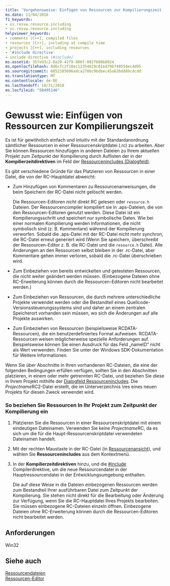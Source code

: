 ```yaml
---
title: 'Vorgehensweise: Einfügen von Ressourcen zur Kompilierungszeit (C++)'
ms.date: 11/04/2016
f1_keywords:
- vs.resvw.resource.including
- vc.resvw.resource.including
helpviewer_keywords:
- comments [C++], compiled files
- resources [C++], including at compile time
- projects [C++], including resources
- '#include directive'
- include directive (#include)
ms.assetid: 357e93c2-0a29-42f9-806f-882f688b8924
ms.openlocfilehash: 8d6cfc2f18ec12354619c01ed79b740554ec4d95
ms.sourcegitcommit: 6052185696adca270bc9bdbec45a626dd89cdcdd
ms.translationtype: MT
ms.contentlocale: de-DE
ms.lasthandoff: 10/31/2018
ms.locfileid: "50495146"
---
```

# <a name="how-to-include-resources-at-compile-time"></a>Gewusst wie: Einfügen von Ressourcen zur Kompilierungszeit

Es ist für gewöhnlich einfach und intuitiv mit der Standardanordnung sämtlicher Ressourcen in einer Ressourcenskriptdatei (.rc) zu arbeiten. Aber Sie können Ressourcen hinzufügen in anderen Dateien zu Ihrem aktuellen Projekt zum Zeitpunkt der Kompilierung durch Auflisten der in der **Kompilierzeitdirektiven** im Feld der [Ressourcenincludes (Dialogfeld)](../windows/resource-includes-dialog-box.md).

Es gibt verschiedene Gründe für das Platzieren von Ressourcen in einer Datei, die von der RC-Hauptdatei abweicht:

- Zum Hinzufügen von Kommentaren zu Ressourcenanweisungen, die beim Speichern der RC-Datei nicht gelöscht werden.

   Die Ressourcen-Editoren nicht direkt RC gelesen oder `resource.h` Dateien. Der Ressourcencompiler kompiliert sie in .aps-Dateien, die von den Ressourcen-Editoren genutzt werden. Diese Datei ist ein Kompilierungsschritt und speichert nur symbolische Daten. Wie bei einer normalen Kompilierung werden Informationen, die nicht symbolisch sind (z. B. Kommentare) während der Kompilierung verworfen. Sobald die .aps-Datei mit der RC-Datei nicht mehr synchron, die RC-Datei erneut generiert wird (Wenn Sie speichern, überschreibt der Ressourcen-Editor z. B. die RC-Datei und die `resource.h` Datei). Alle Änderungen an den Ressourcen selbst bleiben in der .rc-Datei, aber Kommentare gehen immer verloren, sobald die .rc-Datei überschrieben wird.

- Zum Einbeziehen von bereits entwickelten und getesteten Ressourcen, die nicht weiter geändert werden müssen. (Einbezogene Dateien ohne RC-Erweiterung können durch die Ressourcen-Editoren nicht bearbeitet werden.)

- Zum Einbeziehen von Ressourcen, die durch mehrere unterschiedliche Projekte verwendet werden oder die Bestandteil eines Quellcode-Versionssteuerungssystems sind und daher an einem zentralen Speicherort vorhanden sein müssen, wo sich die Änderungen auf alle Projekte auswirken.

- Zum Einbeziehen von Ressourcen (beispielsweise RCDATA-Ressourcen), die ein benutzerdefiniertes Format aufweisen. RCDATA-Ressourcen weisen möglicherweise spezielle Anforderungen auf. Beispielsweise können Sie einen Ausdruck für das Feld „nameID“ nicht als Wert verwenden. Finden Sie unter der Windows SDK-Dokumentation für Weitere Informationen.

Wenn Sie über Abschnitte in Ihren vorhandenen RC-Dateien, die eine der folgenden Bedingungen erfüllen verfügen, sollten Sie in den Abschnitten platzieren, in einem oder mehr getrennten RC-Datei, und beziehen Sie diese in Ihrem Projekt mithilfe der [Dialogfeld Ressourcenincludes](../windows/resource-includes-dialog-box.md). Die *Projectname*RC2-Datei erstellt, die im Unterverzeichnis \res eines neuen Projekts für diesen Zweck verwendet wird.

### <a name="to-include-resources-in-your-project-at-compile-time"></a>So beziehen Sie Ressourcen In Ihr Projekt zum Zeitpunkt der Kompilierung ein

1. Platzieren Sie die Ressourcen in einer Ressourcenskriptdatei mit einem eindeutigen Dateinamen. Verwenden Sie keine *Projectname*RC, da es sich um die für die Haupt-Ressourcenskriptdatei verwendeten Dateinamen handelt.

2. Mit der rechten Maustaste in der RC-Datei (in [Ressourcenansicht](../windows/resource-view-window.md)), und wählen Sie **Ressourcenincludes** aus dem Kontextmenü.

3. In der **Kompilierzeitdirektiven** hinzu, und die [#include](../preprocessor/hash-include-directive-c-cpp.md) Compilerdirektive, um die neue Ressourcendatei in der Hauptressourcendatei in der Entwicklungsumgebung enthalten.

   Die auf diese Weise in die Dateien einbezogenen Ressourcen werden zum Bestandteil Ihrer ausführbaren Datei zum Zeitpunkt der Kompilierung. Sie stehen nicht direkt für die Bearbeitung oder Änderung zur Verfügung, wenn Sie die RC-Hauptdatei Ihres Projekts bearbeiten. Sie müssen einbezogene RC-Dateien einzeln öffnen. Einbezogene Dateien ohne RC-Erweiterung können durch die Ressourcen-Editoren nicht bearbeitet werden.

## <a name="requirements"></a>Anforderungen

Win32

## <a name="see-also"></a>Siehe auch

[Ressourcendateien](../windows/resource-files-visual-studio.md)<br/>
[Ressourcen-Editor](../windows/resource-editors.md)